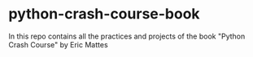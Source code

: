 # python-crash-course-book
In this repo contains all the practices and projects of the book "Python Crash Course" by Eric Mattes
